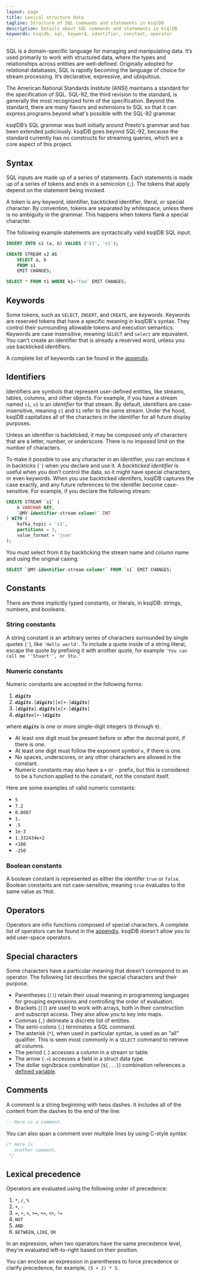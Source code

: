 ```yaml
---
layout: page
title: Lexical structure data
tagline: Structure of SQL commands and statements in ksqlDB 
description: Details about SQL commands and statements in ksqlDB 
keywords: ksqldb, sql, keyword, identifier, constant, operator
---
```


SQL is a domain-specific language for managing and manipulating data. It’s
used primarily to work with structured data, where the types and relationships
across entities are well-defined. Originally adopted for relational databases,
SQL is rapidly becoming the language of choice for stream processing. It’s
declarative, expressive, and ubiquitous.

The American National Standards Institute (ANSI) maintains a standard for the
specification of SQL. SQL-92, the third revision to the standard, is generally
the most recognized form of the specification. Beyond the standard, there are
many flavors and extensions to SQL so that it can express programs beyond
what's possible with the SQL-92 grammar.

ksqlDB’s SQL grammar was built  initially around Presto's grammar and has been
extended judiciously. ksqlDB goes beyond SQL-92, because the standard currently
has no constructs for streaming queries, which are a core aspect of this project.

## Syntax

SQL inputs are made up of a series of statements. Each statements is made up of
a series of tokens and ends in a semicolon (`;`). The tokens that apply depend
on the statement being invoked.

A token is any keyword, identifier, backticked identifier, literal, or special
character. By convention, tokens are separated by whitespace, unless there is
no ambiguity in the grammar. This happens when tokens flank a special character.

The following example statements are syntactically valid ksqlDB SQL input:

```sql
INSERT INTO s1 (a, b) VALUES ('k1', 'v1');

CREATE STREAM s2 AS
    SELECT a, b
    FROM s1
    EMIT CHANGES;

SELECT * FROM t1 WHERE k1='foo' EMIT CHANGES;
```

## Keywords

Some tokens, such as `SELECT`, `INSERT`, and `CREATE`, are _keywords_.
Keywords are reserved tokens that have a specific meaning in ksqlDB's syntax.
They control their surrounding allowable tokens and execution semantics.
Keywords are case insensitive, meaning `SELECT` and `select` are equivalent.
You can't create an identifier that is already a reserved word, unless you use
backticked identifiers.

A complete list of keywords can be found in the [appendix](../appendix.md#keywords).

## Identifiers

Identifiers are symbols that represent user-defined entities, like streams,
tables, columns, and other objects. For example, if you have a stream named
`s1`, `s1` is an _identifier_ for that stream. By default, identifiers are
case-insensitive, meaning `s1` and `S1` refer to the same stream. Under the
hood, ksqlDB capitalizes all of the characters in the identifier for all
future display purposes.

Unless an identifier is backticked, it may be composed only of characters that
are a letter, number, or underscore. There is no imposed limit on the number of
characters.

To make it possible to use any character in an identifier, you can enclose it
in backticks (``` ` ```) when you declare and use it. A _backticked identifier_
is useful when you don't control the data, so it might have special characters,
or even keywords. When you use backticked identifers, ksqlDB  captures the case 
exactly, and any future references to the identifer become case-sensitive. For
example, if you declare the following stream:

```sql
CREATE STREAM `s1` (
    k VARCHAR KEY,
    `@MY-identifier-stream-column!` INT
) WITH (
    kafka_topic = 's1',
    partitions = 3,
    value_format = 'json'
);
```

You must select from it by backticking the stream name and column name and
using the original casing:

```sql
SELECT `@MY-identifier-stream-column!` FROM `s1` EMIT CHANGES;
```

## Constants

There are three implicitly typed constants, or literals, in ksqlDB: strings,
numbers, and booleans.

### String constants

A string constant is an arbitrary series of characters surrounded by single
quotes (`'`), like `'Hello world'`. To include a quote inside of a string
literal, escape the quote by prefixing it with another quote, for example
`'You can call me ''Stuart'', or Stu.'`

### Numeric constants

Numeric constants are accepted in the following forms:

1. **_`digits`_**
2. **_`digits`_**`.[`**_`digits`_**`][e[+-]`**_`digits`_**`]`
3. `[`**_`digits`_**`].`**_`digits`_**`[e[+-]`**_`digits`_**`]`
4. **_`digits`_**`e[+-]`**_`digits`_**

where **_`digits`_** is one or more single-digit integers (`0` through `9`).

- At least one digit must be present before or after the decimal point, if
  there is one.
- At least one digit must follow the exponent symbol `e`, if there is one.
- No spaces, underscores, or any other characters are allowed in the constant.
- Numeric constants may also have a `+` or `-` prefix, but this is considered to
  be a function applied to the constant, not the constant itself.

Here are some examples of valid numeric constants:

- `5`
- `7.2`
- `0.0087`
- `1.`
- `.5`
- `1e-3`
- `1.332434e+2`
- `+100`
- `-250`

### Boolean constants

A boolean constant is represented as either the identifer `true` or `false`.
Boolean constants are not case-sensitive, meaning `true` evaluates to the same
value as `TRUE`.

## Operators

Operators are infix functions composed of special characters. A complete list
of operators can be found in the [appendix](../appendix.md#operators). ksqlDB
doesn't allow you to add user-space operators.

## Special characters

Some characters have a particular meaning that doesn't correspond to an
operator. The following list describes the special characters and their
purpose.

- Parentheses (`()`) retain their usual meaning in programming languages for
  grouping expressions and controlling the order of evaluation.
- Brackets (`[]`) are used to work with arrays, both in their construction and
  subscript access. They also allow you to key into maps.
- Commas (`,`) delineate a discrete list of entities.
- The semi-colons (`;`) terminates a SQL command.
- The asterisk (`*`), when used in particular syntax, is used as an "all"
  qualifier. This is seen most commonly in a `SELECT` command to retrieve all
  columns.
- The period (`.`) accesses a column in a stream or table.
- The arrow (`->`) accesses a field in a struct data type.
- The dollar sign/brace combination (`${...}`) combination references a [defined variable](../../../../developer-guide/ksqldb-reference/define).

## Comments

A comment is a string beginning with twos dashes. It includes all of the
content from the dashes to the end of the line:

```sql
-- Here is a comment.
```

You can also span a comment over multiple lines by using C-style syntax:

```sql
/* Here is
   another comment.
 */
```

## Lexical precedence

Operators are evaluated using the following order of precedence:

1. `*`, `/`, `%`
2. `+`, `-`
3. `=`, `>`, `<`, `>=`, `<=`, `<>`, `!=`
4. `NOT`
5. `AND`
6. `BETWEEN`, `LIKE`, `OR`

In an expression, when two operators have the same precedence level, they're
evaluated left-to-right based on their position.

You can enclose an expression in parentheses to force precedence or clarify
precedence, for example, `(5 + 2) * 3`.